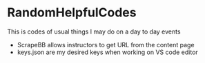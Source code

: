 # RandomHelpfulCodes
This is codes of usual things I may do on a day to day events
* ScrapeBB allows instructors to get URL from the content page
* keys.json are my desired keys when working on VS code editor
